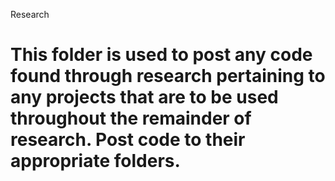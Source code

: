 Research

This folder is used to post any code found through research pertaining to any projects that are to be used throughout the remainder of research. Post code to their appropriate folders.
========

